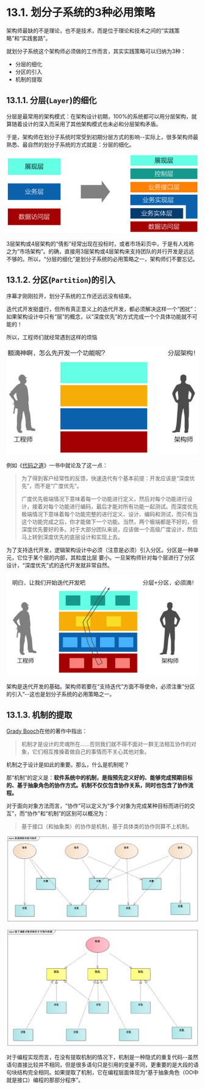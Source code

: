 # 13.1. 划分子系统的3种必用策略

架构师最缺的不是理论，也不是技术，而是位于理论和技术之间的“实践策略”和“实践套路”。

就划分子系统这个架构师必须做的工作而言，其实实践策略可以归纳为3种：

- 分层的细化
- 分区的引入
- 机制的提取

## 13.1.1. 分层(`Layer`)的细化

分层是最常用的架构模式：在架构设计初期，100%的系统都可以用分层架构，就算随着设计的深入而采用了其他架构模式也未必和分层架构矛盾。

于是，架构师在划分子系统时常受到初期分层方式的影响--实际上，很多架构师最熟悉、最自然的划分子系统的方式就是：分层的细化。

![基于三层架构进行“分层细分”的一种方式](images/基于三层架构进行“分层细分”的一种方式.png)

3层架构或4层架构的“倩影”经常出现在投标时，或者市场彩页中，于是有人戏称之为“市场架构”。的确，直接用3层架构或4层架构来支持团队的并行开发是远远不够的。所以，“分层的细化”是划分子系统的必用策略之一，架构师们不要忘记。

## 13.1.2. 分区(`Partition`)的引入

序幕才刚刚拉开，划分子系统的工作还远远没有结束。

迭代式开发挺盛行，但所有真正意义上的迭代开发，都必须解决这样一个“困扰”：如果架构设计中只有“层”的概念，以“深度优先”的方式完成一个个具体功能就不可能的！

所以，工程师们就经常遇到这样的烦恼

![只有分层，如何迭代开发呢？](images/只有分层，如何迭代开发呢？.png)

例如《[代码之道](https://book.douban.com/subject/3259433/)》一书中就论及了这一点：

> 为了得到客户经常性的反馈，快速迭代有个基本前提：开发应该是“深度优先”，而不是“广度优先”。
>  
> 广度优先极端情况下意味着每一个功能进行定义，然后对每个功能进行设计，接着对每个功能进行编码，最后才能对所有功能一起测试。而深度优先极端情况下意味着每个功能完整的进行定义、设计、编码和测试，而只有当这个功能完成之后，你才能做下一个功能。当然，两个极端都是不好的，但深度优先要好的多。对于大部分团队来说，应该做一个高级广度设计，然后马上转到深度优先的底层设计和实现上去。

为了支持迭代开发，逻辑架构设计中必须（注意是必须）引入分区。分区是一种单元，它位于某个层的内部，其粒度比层 要小。一旦架构师针对每个层进行了分区设计，“深度优先”式的迭代开发就非常自然。

![架构中引入分区(Partition)，支持迭代开发](images/架构中引入分区(Partition)，支持迭代开发.png)

架构是迭代开发的基础。架构师若要在“支持迭代”方面不辱使命，必须注重“分区的引入”--这也是划分子系统的必用策略之一。

## 13.1.3. 机制的提取

[Grady Booch](https://en.wikipedia.org/wiki/Grady_Booc)在他的著作中指出：

> 机制才是设计的灵魂所在......否则我们就不得不面对一群无法相互协作的对象，它们相互推搡着做自己的事情而不关心其他对象。

机制之于设计是如此的重要。那么，什么是机制呢？

那“机制”的定义是：**软件系统中的机制，是指预先定义好的、能够完成预期目标的、基于抽象角色的协作方式。机制不仅仅包含协作关系，同时也包含了协作流程。**

对于面向对象方法而言，“协作”可以定义为“多个对象为完成某种目标而进行的交互”，而“协作”和“机制”的区别可以概况为：

> 基于接口（和抽象类）的协作是机制，基于具体类的协作则算不上机制。

![直接组装也称为协作](images/直接组装也称为协作.png)

![基于抽象对象的协作才可称为机制](images/基于抽象对象的协作才可称为机制.png)

对于编程实现而言，在没有提取机制的情况下，机制是一种隐式的重复代码--虽然语句直接比较并不相同，但是很多语句只是引用的变量不同，更重要的是大段的语句块结构完全相同。如果提取了机制，它在编程层面体现为“基于抽象角色（OO中就是接口）编程的那部分程序”。